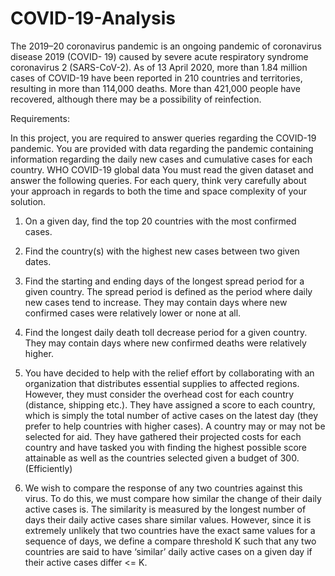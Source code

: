 # COVID-19-Analysis
The 2019–20 coronavirus pandemic is an ongoing pandemic of coronavirus disease 2019 (COVID-
19) caused by severe acute respiratory syndrome coronavirus 2 (SARS-CoV-2). As of 13 April
2020, more than 1.84 million cases of COVID-19 have been reported in 210 countries and territories,
resulting in more than 114,000 deaths. More than 421,000 people have recovered, although there
may be a possibility of reinfection.

Requirements:

In this project, you are required to answer queries regarding the COVID-19 pandemic. You are
provided with data regarding the pandemic containing information regarding the daily new cases
and cumulative cases for each country.
WHO COVID-19 global data
You must read the given dataset and answer the following queries. For each query, think very
carefully about your approach in regards to both the time and space complexity of your solution.

1) On a given day, find the top 20 countries with the most confirmed cases.

2) Find the country(s) with the highest new cases between two given dates. 

3) Find the starting and ending days of the longest spread period for a given country. The spread
period is defined as the period where daily new cases tend to increase. They may contain days
where new confirmed cases were relatively lower or none at all.

4) Find the longest daily death toll decrease period for a given country. They may contain days
where new confirmed deaths were relatively higher.

5) You have decided to help with the relief effort by collaborating with an organization that
distributes essential supplies to affected regions. However, they must consider the overhead
cost for each country (distance, shipping etc.). They have assigned a score to each country,
which is simply the total number of active cases on the latest day (they prefer to help
countries with higher cases). A country may or may not be selected for aid. They have
gathered their projected costs for each country and have tasked you with finding the highest
possible score attainable as well as the countries selected given a budget of 300. (Efficiently)

6) We wish to compare the response of any two countries against this virus. To do this, we must
compare how similar the change of their daily active cases is. The similarity is measured by
the longest number of days their daily active cases share similar values. However, since it is
extremely unlikely that two countries have the exact same values for a sequence of days, we
define a compare threshold K such that any two countries are said to have ‘similar’ daily
active cases on a given day if their active cases differ <= K.

